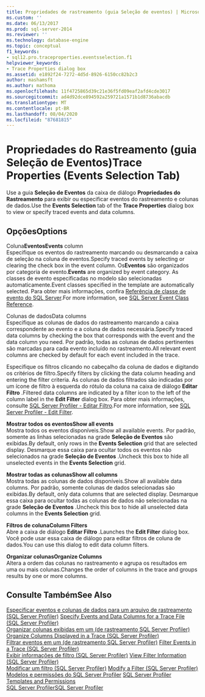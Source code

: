 ```yaml
---
title: Propriedades de rastreamento (guia Seleção de eventos) | Microsoft Docs
ms.custom: ''
ms.date: 06/13/2017
ms.prod: sql-server-2014
ms.reviewer: ''
ms.technology: database-engine
ms.topic: conceptual
f1_keywords:
- sql12.pro.traceproperties.eventsselection.f1
helpviewer_keywords:
- Trace Properties dialog box
ms.assetid: e1892f24-7272-4d5d-8926-6150cc82b2c3
author: mashamsft
ms.author: mathoma
ms.openlocfilehash: 11f4725865d39c21e36f5fd09eaf2afd4cde3017
ms.sourcegitcommit: ad4d92dce894592a259721a1571b1d8736abacdb
ms.translationtype: MT
ms.contentlocale: pt-BR
ms.lasthandoff: 08/04/2020
ms.locfileid: "87681815"
---
```

# <a name="trace-properties-events-selection-tab"></a><span data-ttu-id="10efb-102">Propriedades do Rastreamento (guia Seleção de Eventos)</span><span class="sxs-lookup"><span data-stu-id="10efb-102">Trace Properties (Events Selection Tab)</span></span>
  <span data-ttu-id="10efb-103">Use a guia **Seleção de Eventos** da caixa de diálogo **Propriedades do Rastreamento** para exibir ou especificar eventos do rastreamento e colunas de dados.</span><span class="sxs-lookup"><span data-stu-id="10efb-103">Use the **Events Selection** tab of the **Trace Properties** dialog box to view or specify traced events and data columns.</span></span>  
  
## <a name="options"></a><span data-ttu-id="10efb-104">Opções</span><span class="sxs-lookup"><span data-stu-id="10efb-104">Options</span></span>  
 <span data-ttu-id="10efb-105">Coluna**Eventos**</span><span class="sxs-lookup"><span data-stu-id="10efb-105">**Events** column</span></span>  
 <span data-ttu-id="10efb-106">Especifique os eventos do rastreamento marcando ou desmarcando a caixa de seleção na coluna de eventos.</span><span class="sxs-lookup"><span data-stu-id="10efb-106">Specify traced events by selecting or clearing the check box in the event column.</span></span> <span data-ttu-id="10efb-107">Os**Eventos** são organizados por categoria de evento.</span><span class="sxs-lookup"><span data-stu-id="10efb-107">**Events** are organized by event category.</span></span> <span data-ttu-id="10efb-108">As classes de evento especificadas no modelo são selecionadas automaticamente.</span><span class="sxs-lookup"><span data-stu-id="10efb-108">Event classes specified in the template are automatically selected.</span></span> <span data-ttu-id="10efb-109">Para obter mais informações, confira [Referência de classe de evento do SQL Server](../relational-databases/event-classes/sql-server-event-class-reference.md).</span><span class="sxs-lookup"><span data-stu-id="10efb-109">For more information, see [SQL Server Event Class Reference](../relational-databases/event-classes/sql-server-event-class-reference.md).</span></span>  
  
 <span data-ttu-id="10efb-110">Colunas de dados</span><span class="sxs-lookup"><span data-stu-id="10efb-110">Data columns</span></span>  
 <span data-ttu-id="10efb-111">Especifique as colunas de dados do rastreamento marcando a caixa correspondente ao evento e a coluna de dados necessária.</span><span class="sxs-lookup"><span data-stu-id="10efb-111">Specify traced data columns by checking the box that corresponds with the event and the data column you need.</span></span> <span data-ttu-id="10efb-112">Por padrão, todas as colunas de dados pertinentes são marcadas para cada evento incluído no rastreamento.</span><span class="sxs-lookup"><span data-stu-id="10efb-112">All relevant event columns are checked by default for each event included in the trace.</span></span>  
  
 <span data-ttu-id="10efb-113">Especifique os filtros clicando no cabeçalho da coluna de dados e digitando os critérios de filtro.</span><span class="sxs-lookup"><span data-stu-id="10efb-113">Specify filters by clicking the data column heading and entering the filter criteria.</span></span> <span data-ttu-id="10efb-114">As colunas de dados filtrados são indicadas por um ícone de filtro à esquerda do rótulo da coluna na caixa de diálogo **Editar Filtro** .</span><span class="sxs-lookup"><span data-stu-id="10efb-114">Filtered data columns are indicated by a filter icon to the left of the column label in the **Edit Filter** dialog box.</span></span> <span data-ttu-id="10efb-115">Para obter mais informações, consulte [SQL Server Profiler - Editar Filtro](../../2014/database-engine/sql-server-profiler-edit-filter.md).</span><span class="sxs-lookup"><span data-stu-id="10efb-115">For more information, see [SQL Server Profiler - Edit Filter](../../2014/database-engine/sql-server-profiler-edit-filter.md).</span></span>  
  
 <span data-ttu-id="10efb-116">**Mostrar todos os eventos**</span><span class="sxs-lookup"><span data-stu-id="10efb-116">**Show all events**</span></span>  
 <span data-ttu-id="10efb-117">Mostra todos os eventos disponíveis.</span><span class="sxs-lookup"><span data-stu-id="10efb-117">Show all available events.</span></span> <span data-ttu-id="10efb-118">Por padrão, somente as linhas selecionadas na grade **Seleção de Eventos** são exibidas.</span><span class="sxs-lookup"><span data-stu-id="10efb-118">By default, only rows in the **Events Selection** grid that are selected display.</span></span> <span data-ttu-id="10efb-119">Desmarque essa caixa para ocultar todos os eventos não selecionados na grade **Seleção de Eventos** .</span><span class="sxs-lookup"><span data-stu-id="10efb-119">Uncheck this box to hide all unselected events in the **Events Selection** grid.</span></span>  
  
 <span data-ttu-id="10efb-120">**Mostrar todas as colunas**</span><span class="sxs-lookup"><span data-stu-id="10efb-120">**Show all columns**</span></span>  
 <span data-ttu-id="10efb-121">Mostra todas as colunas de dados disponíveis.</span><span class="sxs-lookup"><span data-stu-id="10efb-121">Show all available data columns.</span></span> <span data-ttu-id="10efb-122">Por padrão, somente colunas de dados selecionadas são exibidas.</span><span class="sxs-lookup"><span data-stu-id="10efb-122">By default, only data columns that are selected display.</span></span> <span data-ttu-id="10efb-123">Desmarque essa caixa para ocultar todas as colunas de dados não selecionadas na grade **Seleção de Eventos** .</span><span class="sxs-lookup"><span data-stu-id="10efb-123">Uncheck this box to hide all unselected data columns in the **Events Selection** grid.</span></span>  
  
 <span data-ttu-id="10efb-124">**Filtros de coluna**</span><span class="sxs-lookup"><span data-stu-id="10efb-124">**Column Filters**</span></span>  
 <span data-ttu-id="10efb-125">Abre a caixa de diálogo **Editar Filtro** .</span><span class="sxs-lookup"><span data-stu-id="10efb-125">Launches the **Edit Filter** dialog box.</span></span> <span data-ttu-id="10efb-126">Você pode usar essa caixa de diálogo para editar filtros de coluna de dados.</span><span class="sxs-lookup"><span data-stu-id="10efb-126">You can use this dialog to edit data column filters.</span></span>  
  
 <span data-ttu-id="10efb-127">**Organizar colunas**</span><span class="sxs-lookup"><span data-stu-id="10efb-127">**Organize Columns**</span></span>  
 <span data-ttu-id="10efb-128">Altera a ordem das colunas no rastreamento e agrupa os resultados em uma ou mais colunas.</span><span class="sxs-lookup"><span data-stu-id="10efb-128">Changes the order of columns in the trace and groups results by one or more columns.</span></span>  
  
## <a name="see-also"></a><span data-ttu-id="10efb-129">Consulte Também</span><span class="sxs-lookup"><span data-stu-id="10efb-129">See Also</span></span>  
 <span data-ttu-id="10efb-130">[Especificar eventos e colunas de dados para um arquivo de rastreamento &#40;SQL Server Profiler&#41;](../tools/sql-server-profiler/specify-events-and-data-columns-for-a-trace-file-sql-server-profiler.md) </span><span class="sxs-lookup"><span data-stu-id="10efb-130">[Specify Events and Data Columns for a Trace File &#40;SQL Server Profiler&#41;](../tools/sql-server-profiler/specify-events-and-data-columns-for-a-trace-file-sql-server-profiler.md) </span></span>  
 <span data-ttu-id="10efb-131">[Organizar colunas exibidas em um &#40;de rastreamento SQL Server Profiler&#41;](../tools/sql-server-profiler/organize-columns-displayed-in-a-trace-sql-server-profiler.md) </span><span class="sxs-lookup"><span data-stu-id="10efb-131">[Organize Columns Displayed in a Trace &#40;SQL Server Profiler&#41;](../tools/sql-server-profiler/organize-columns-displayed-in-a-trace-sql-server-profiler.md) </span></span>  
 <span data-ttu-id="10efb-132">[Filtrar eventos em um &#40;de rastreamento SQL Server Profiler&#41;](../tools/sql-server-profiler/filter-events-in-a-trace-sql-server-profiler.md) </span><span class="sxs-lookup"><span data-stu-id="10efb-132">[Filter Events in a Trace &#40;SQL Server Profiler&#41;](../tools/sql-server-profiler/filter-events-in-a-trace-sql-server-profiler.md) </span></span>  
 <span data-ttu-id="10efb-133">[Exibir informações de filtro &#40;SQL Server Profiler&#41;](../tools/sql-server-profiler/view-filter-information-sql-server-profiler.md) </span><span class="sxs-lookup"><span data-stu-id="10efb-133">[View Filter Information &#40;SQL Server Profiler&#41;](../tools/sql-server-profiler/view-filter-information-sql-server-profiler.md) </span></span>  
 <span data-ttu-id="10efb-134">[Modificar um filtro &#40;SQL Server Profiler&#41;](../tools/sql-server-profiler/modify-a-filter-sql-server-profiler.md) </span><span class="sxs-lookup"><span data-stu-id="10efb-134">[Modify a Filter &#40;SQL Server Profiler&#41;](../tools/sql-server-profiler/modify-a-filter-sql-server-profiler.md) </span></span>  
 <span data-ttu-id="10efb-135">[Modelos e permissões do SQL Server Profiler](../tools/sql-server-profiler/sql-server-profiler-templates-and-permissions.md) </span><span class="sxs-lookup"><span data-stu-id="10efb-135">[SQL Server Profiler Templates and Permissions](../tools/sql-server-profiler/sql-server-profiler-templates-and-permissions.md) </span></span>  
 [<span data-ttu-id="10efb-136">SQL Server Profiler</span><span class="sxs-lookup"><span data-stu-id="10efb-136">SQL Server Profiler</span></span>](../tools/sql-server-profiler/sql-server-profiler.md)  
  
  
